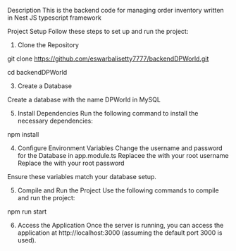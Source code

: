
Description
This is the backend code for managing order inventory written in Nest JS typescript framework

Project Setup
Follow these steps to set up and run the project:

1. Clone the Repository

git clone https://github.com/eswarbalisetty7777/backendDPWorld.git

cd backendDPWorld

3. Create a Database
   
Create a database with the name DPWorld in MySQL

5. Install Dependencies
Run the following command to install the necessary dependencies:

npm install

4. Configure Environment Variables
Change the username and password for the Database in app.module.ts 
Replacee the <YOUR DB USERNAME> with your root username
Replace the <YOUR DB PASSWORD> with your root password

Ensure these variables match your database setup.

5. Compile and Run the Project
Use the following commands to compile and run the project:

npm run start

6. Access the Application
Once the server is running, you can access the application at http://localhost:3000 (assuming the default port 3000 is used).




